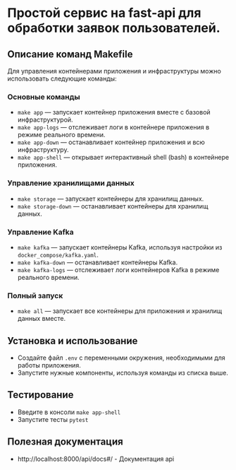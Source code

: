 # Простой сервис на fast-api для обработки заявок пользователей.

## Описание команд Makefile
Для управления контейнерами приложения и инфраструктуры можно использовать следующие команды:

### Основные команды
* `make app` — запускает контейнер приложения вместе с базовой инфраструктурой.
* `make app-logs` — отслеживает логи в контейнере приложения в режиме реального времени.
* `make app-down` — останавливает контейнер приложения и всю инфраструктуру.
* `make app-shell` — открывает интерактивный shell (bash) в контейнере приложения.

### Управление хранилищами данных
* `make storage` — запускает контейнеры для хранилищ данных.
* `make storage-down` — останавливает контейнеры для хранилищ данных.

### Управление Kafka
* `make kafka` — запускает контейнеры Kafka, используя настройки из `docker_compose/kafka.yaml`.
* `make kafka-down` — останавливает контейнеры Kafka.
* `make kafka-logs` — отслеживает логи контейнеров Kafka в режиме реального времени.

### Полный запуск
* `make all` — запускает все контейнеры для приложения и хранилищ данных вместе.

## Установка и использование
* Создайте файл `.env` с переменными окружения, необходимыми для работы приложения.
* Запустите нужные компоненты, используя команды из списка выше.

## Тестирование
* Введите в консоли `make app-shell`
* Запустите тесты `pytest`

## Полезная документация
- http://localhost:8000/api/docs#/ - Документация api
